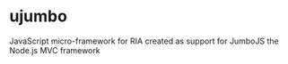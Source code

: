 # ujumbo
JavaScript micro-framework for RIA created as support for JumboJS the Node.js MVC framework
